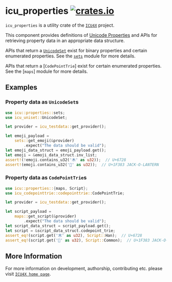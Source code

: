 # icu_properties [![crates.io](http://meritbadge.herokuapp.com/icu_properties)](https://crates.io/crates/icu_properties)

`icu_properties` is a utility crate of the [`ICU4X`] project.

This component provides definitions of [Unicode Properties] and APIs for
retrieving property data in an appropriate data structure.

APIs that return a [`UnicodeSet`] exist for binary properties and certain enumerated
properties. See the [`sets`] module for more details.

APIs that return a [`CodePointTrie`] exist for certain enumerated properties. See the
[`maps`] module for more details.

## Examples

### Property data as `UnicodeSet`s

```rust
use icu::properties::sets;
use icu_uniset::UnicodeSet;

let provider = icu_testdata::get_provider();

let emoji_payload =
    sets::get_emoji(&provider)
        .expect("The data should be valid");
let emoji_data_struct = emoji_payload.get();
let emoji = &emoji_data_struct.inv_list;
assert!(!emoji.contains_u32('木' as u32));  // U+6728
assert!(emoji.contains_u32('🎃' as u32));  // U+1F383 JACK-O-LANTERN
```

### Property data as `CodePointTrie`s

```rust
use icu::properties::{maps, Script};
use icu_codepointtrie::codepointtrie::CodePointTrie;

let provider = icu_testdata::get_provider();

let script_payload =
    maps::get_script(&provider)
        .expect("The data should be valid");
let script_data_struct = script_payload.get();
let script = &script_data_struct.codepoint_trie;
assert_eq!(script.get('木' as u32), Script::Han);  // U+6728
assert_eq!(script.get('🎃' as u32), Script::Common);  // U+1F383 JACK-O-LANTERN
```

[`ICU4X`]: ../icu/index.html
[Unicode Properties]: https://unicode-org.github.io/icu/userguide/strings/properties.html
[`UnicodeSet`]: icu_uniset::UnicodeSet
[`sets`]: crate::sets

## More Information

For more information on development, authorship, contributing etc. please visit [`ICU4X home page`](https://github.com/unicode-org/icu4x).
